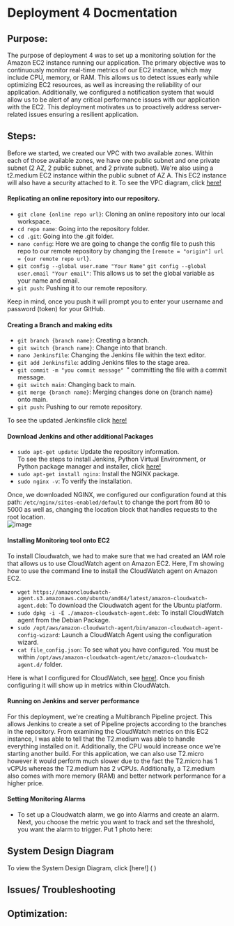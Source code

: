 # Deployment 4 Docmentation

## Purpose:
The purpose of deployment 4 was to set up a monitoring solution for the Amazon EC2 instance running our application. The primary objective was to continuously monitor real-time metrics of our EC2 instance, which may include CPU, memory, or RAM. This allows us to detect issues early while optimizing EC2 resources, as well as increasing the reliability of our application. Additionally, we configured a notification system that would allow us to be alert of any critical performance issues with our application with the EC2. This deployment motivates us to proactively address server-related issues ensuring a resilient application.

## Steps:
Before we started, we created our VPC with two available zones. Within each of those available zones, we have one public subnet and one private subnet (2 AZ, 2 public subnet, and 2 private subnet). We're also using a t2.medium EC2 instance within the public subnet of AZ A. This EC2 instance will also have a security attached to it. To see the VPC diagram, click [here!](https://github.com/auzhangLABS/Deployment4/blob/main/images/vpcdiagram.drawio.png)
#### Replicating an online repository into our repository.
- `git clone {online repo url}`: Cloning an online repository into our local workspace. <br>
- `cd repo name`: Going into the repository folder. <br>
- `cd .git`: Going into the .git folder. <br>
- `nano config`: Here we are going to change the config file to push this repo to our remote repository by changing the `[remote = "origin"] url = {our remote repo url}`. <br>
- `git config --global user.name "Your Name"` `git config --global user.email "Your email"`: This allows us to set the global variable as your name and email.
- `git push`: Pushing it to our remote repository. <br>

Keep in mind, once you push it will prompt you to enter your username and password (token) for your GitHub.

#### Creating a Branch and making edits
- `git branch {branch name}`: Creating a branch. <br>
- `git switch {branch name}`: Change into that branch. <br>
- `nano Jenkinsfile`: Changing the Jenkins file within the text editor. <br>
- `git add Jenkinsfile`: adding Jenkins files to the stage area. <br>
- `git commit -m "you commit message" `" committing the file with a commit message. <br>
- `git switch main`: Changing back to main. <br>
- `git merge {branch name}`: Merging changes done on {branch name} onto main. <br>
- `git push`: Pushing to our remote repository. <br>

To see the updated Jenkinsfile click [here!](https://github.com/auzhangLABS/Deployment4/blob/main/Jenkinsfile)

#### Download Jenkins and other additional Packages
- `sudo apt-get update`: Update the repository information. <br>
To see the steps to install Jenkins, Python Virtual Environment, or Python package manager and installer, click [here!](https://github.com/auzhangLABS/c4_deployment3) <br>
- `sudo apt-get install nginx`: Install the NGINX package. <br>
- `sudo nginx -v`: To verify the installation. <br>

Once, we downloaded NGINX, we configured our configuration found at this path: `/etc/nginx/sites-enabled/default` to change the port from 80 to 5000 as well as, changing the location block that handles requests to the root location. <br>
![image](https://github.com/auzhangLABS/Deployment4/assets/138344000/c5e78eae-ecf8-43c1-96b1-e86acbc4c746) <br>

#### Installing Monitoring tool onto EC2
To install Cloudwatch, we had to make sure that we had created an IAM role that allows us to use CloudWatch agent on Amazon EC2. Here, I'm showing how to use the command line to install the CloudWatch agent on Amazon EC2.
- `wget https://amazoncloudwatch-agent.s3.amazonaws.com/ubuntu/amd64/latest/amazon-cloudwatch-agent.deb`: To download the Cloudwatch agent for the Ubuntu platform. <br>
- `sudo dpkg -i -E ./amazon-cloudwatch-agent.deb`: To install CloudWatch agent from the Debian Package. <br>
- `sudo /opt/aws/amazon-cloudwatch-agent/bin/amazon-cloudwatch-agent-config-wizard`: Launch a CloudWatch Agent using the configuration wizard. <br>
- `cat file_config.json`: To see what you have configured. You must be within `/opt/aws/amazon-cloudwatch-agent/etc/amazon-cloudwatch-agent.d/` folder. <br>

Here is what I configured for CloudWatch, see [here!](https://github.com/auzhangLABS/Deployment4/blob/main/file_config.json). Once you finish configuring it will show up in metrics within CloudWatch.

#### Running on Jenkins and server performance
For this deployment, we're creating a Multibranch Pipeline project. This allows Jenkins to create a set of Pipeline projects according to the branches in the repository. From examining the CloudWatch metrics on this EC2 instance, I was able to tell that the T2.medium was able to handle everything installed on it. Additionally, the CPU would increase once we're starting another build. For this application, we can also use T2.micro however it would perform much slower due to the fact the T2.micro has 1 vCPUs whereas the T2.medium has 2 vCPUs. Additionally, a T2.medium also comes with more memory (RAM) and better network performance for a higher price. 

#### Setting Monitoring Alarms
- To set up a Cloudwatch alarm, we go into Alarms and create an alarm. Next, you choose the metric you want to track and set the threshold, you want the alarm to trigger.
Put 1 photo here:

## System Design Diagram
To view the System Design Diagram, click [here!] (     )

## Issues/ Troubleshooting

## Optimization:













